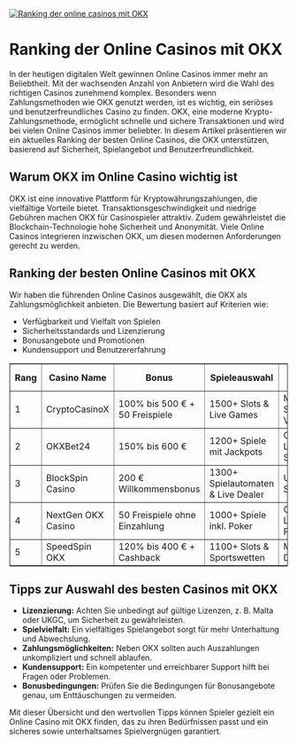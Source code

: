 [![Ranking der online casinos mit OKX](https://123-caf.pages.dev/gitsignup.png)](https://vrmoo.ru/Bt82HjjY)

<h1>Ranking der Online Casinos mit OKX</h1> <p>In der heutigen digitalen Welt gewinnen Online Casinos immer mehr an Beliebtheit. Mit der wachsenden Anzahl von Anbietern wird die Wahl des richtigen Casinos zunehmend komplex. Besonders wenn Zahlungsmethoden wie OKX genutzt werden, ist es wichtig, ein seriöses und benutzerfreundliches Casino zu finden. OKX, eine moderne Krypto-Zahlungsmethode, ermöglicht schnelle und sichere Transaktionen und wird bei vielen Online Casinos immer beliebter. In diesem Artikel präsentieren wir ein aktuelles Ranking der besten Online Casinos, die OKX unterstützen, basierend auf Sicherheit, Spielangebot und Benutzerfreundlichkeit.</p>  <h2>Warum OKX im Online Casino wichtig ist</h2> <p>OKX ist eine innovative Plattform für Kryptowährungszahlungen, die vielfältige Vorteile bietet. Transaktionsgeschwindigkeit und niedrige Gebühren machen OKX für Casinospieler attraktiv. Zudem gewährleistet die Blockchain-Technologie hohe Sicherheit und Anonymität. Viele Online Casinos integrieren inzwischen OKX, um diesen modernen Anforderungen gerecht zu werden.</p>  <h2>Ranking der besten Online Casinos mit OKX</h2> <p>Wir haben die führenden Online Casinos ausgewählt, die OKX als Zahlungsmöglichkeit anbieten. Die Bewertung basiert auf Kriterien wie:</p> <ul>   <li>Verfügbarkeit und Vielfalt von Spielen</li>   <li>Sicherheitsstandards und Lizenzierung</li>   <li>Bonusangebote und Promotionen</li>   <li>Kundensupport und Benutzererfahrung</li> </ul>  <table border="1" cellpadding="10" cellspacing="0">   <thead>     <tr>       <th>Rang</th>       <th>Casino Name</th>       <th>Bonus</th>       <th>Spieleauswahl</th>       <th>Sicherheit</th>       <th>OKX Unterstützung</th>     </tr>   </thead>   <tbody>     <tr>       <td>1</td>       <td>CryptoCasinoX</td>       <td>100% bis 500 € + 50 Freispiele</td>       <td>1500+ Slots & Live Games</td>       <td>Malta-Lizenz, SSL-Verschlüsselung</td>       <td>Ja, nahtlos</td>     </tr>     <tr>       <td>2</td>       <td>OKXBet24</td>       <td>150% bis 600 €</td>       <td>1200+ Spiele mit Jackpots</td>       <td>Curacao-Lizenz, 2FA-Sicherheit</td>       <td>Ja, schnelle Zahlungen</td>     </tr>     <tr>       <td>3</td>       <td>BlockSpin Casino</td>       <td>200 € Willkommensbonus</td>       <td>1300+ Spielautomaten & Live Dealer</td>       <td>UKGC-Lizenz, SSL-Schutz</td>       <td>Voll integriert</td>     </tr>     <tr>       <td>4</td>       <td>NextGen OKX Casino</td>       <td>50 Freispiele ohne Einzahlung</td>       <td>1000+ Spiele inkl. Poker</td>       <td>Curacao-Lizenz, Firewall-Schutz</td>       <td>Ja, zuverlässig</td>     </tr>     <tr>       <td>5</td>       <td>SpeedSpin OKX</td>       <td>120% bis 400 € + Cashback</td>       <td>1100+ Slots & Sportswetten</td>       <td>Malta-Lizenz, Datenschutz</td>       <td>Ja, blitzschnell</td>     </tr>   </tbody> </table>  <h2>Tipps zur Auswahl des besten Casinos mit OKX</h2> <ul>   <li><strong>Lizenzierung:</strong> Achten Sie unbedingt auf gültige Lizenzen, z. B. Malta oder UKGC, um Sicherheit zu gewährleisten.</li>   <li><strong>Spielvielfalt:</strong> Ein vielfältiges Spielangebot sorgt für mehr Unterhaltung und Abwechslung.</li>   <li><strong>Zahlungsmöglichkeiten:</strong> Neben OKX sollten auch Auszahlungen unkompliziert und schnell ablaufen.</li>   <li><strong>Kundensupport:</strong> Ein kompetenter und erreichbarer Support hilft bei Fragen oder Problemen.</li>   <li><strong>Bonusbedingungen:</strong> Prüfen Sie die Bedingungen für Bonusangebote genau, um Enttäuschungen zu vermeiden.</li> </ul>  <p>Mit dieser Übersicht und den wertvollen Tipps können Spieler gezielt ein Online Casino mit OKX finden, das zu ihren Bedürfnissen passt und ein sicheres sowie unterhaltsames Spielvergnügen garantiert.</p>
